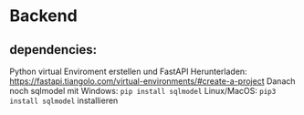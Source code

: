 # Backend
## dependencies:
Python virtual Enviroment erstellen und FastAPI Herunterladen: https://fastapi.tiangolo.com/virtual-environments/#create-a-project
Danach noch sqlmodel mit 
Windows: ``pip install sqlmodel``
Linux/MacOS: ``pip3 install sqlmodel`` installieren
